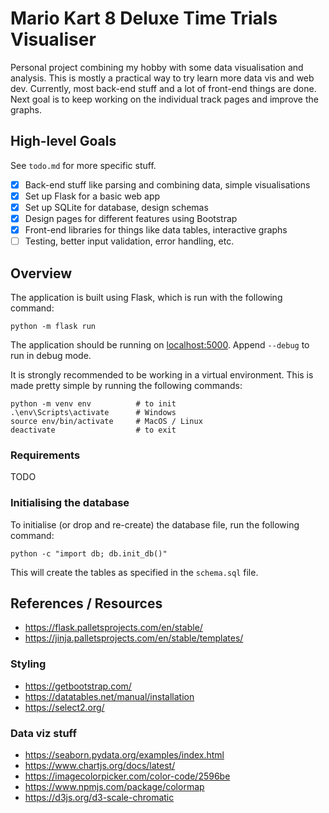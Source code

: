 # Mario Kart 8 Deluxe Time Trials Visualiser

Personal project combining my hobby with some data visualisation and analysis.
This is mostly a practical way to try learn more data vis and web dev.
Currently, most back-end stuff and a lot of front-end things are done.
Next goal is to keep working on the individual track pages and improve the graphs.

## High-level Goals
See `todo.md` for more specific stuff.
- [x] Back-end stuff like parsing and combining data, simple visualisations
- [x] Set up Flask for a basic web app
- [x] Set up SQLite for database, design schemas
- [x] Design pages for different features using Bootstrap
- [x] Front-end libraries for things like data tables, interactive graphs
- [ ] Testing, better input validation, error handling, etc.

## Overview
The application is built using Flask, which is run with the following command:
```
python -m flask run
```
The application should be running on [localhost:5000](http://127.0.0.1:5000/).
Append `--debug` to run in debug mode.

It is strongly recommended to be working in a virtual environment. This is made pretty simple by running the following commands:
```
python -m venv env          # to init
.\env\Scripts\activate      # Windows
source env/bin/activate     # MacOS / Linux
deactivate                  # to exit
```

### Requirements
TODO

### Initialising the database
To initialise (or drop and re-create) the database file, run the following command:
```
python -c "import db; db.init_db()"
```
This will create the tables as specified in the `schema.sql` file.

## References / Resources
- https://flask.palletsprojects.com/en/stable/
- https://jinja.palletsprojects.com/en/stable/templates/

### Styling
- https://getbootstrap.com/
- https://datatables.net/manual/installation
- https://select2.org/

### Data viz stuff
- https://seaborn.pydata.org/examples/index.html
- https://www.chartjs.org/docs/latest/
- https://imagecolorpicker.com/color-code/2596be
- https://www.npmjs.com/package/colormap
- https://d3js.org/d3-scale-chromatic
